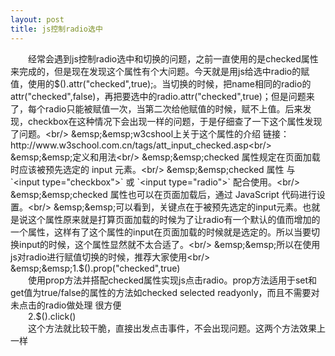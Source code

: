 ```yaml
---
layout: post
title: js控制radio选中
---
```


&emsp;&emsp;经常会遇到js控制radio选中和切换的问题，之前一直使用的是checked属性来完成的，但是现在发现这个属性有个大问题。今天就是用js给选中radio的赋值，使用的$().attr("checked",true);。当切换的时候，把name相同的radio的attr("checked",false)，再把要选中的radio.attr("checked",true)；但是问题来了，每个radio只能被赋值一次，当第二次给他赋值的时候，赋不上值。后来发现，checkbox在这种情况下会出现一样的问题，于是仔细查了一下这个属性发现了问题。<br/>
&emsp;&emsp;w3cshool上关于这个属性的介绍 链接：http://www.w3school.com.cn/tags/att_input_checked.asp<br/>
&emsp;&emsp;定义和用法<br/>
&emsp;&emsp;checked 属性规定在页面加载时应该被预先选定的 input 元素。<br/>
&emsp;&emsp;checked 属性 与 `<input type="checkbox">` 或 `<input type="radio">` 配合使用。<br/>
&emsp;&emsp;checked 属性也可以在页面加载后，通过 JavaScript 代码进行设置。<br/>
&emsp;&emsp;可以看到，关键点在于被预先选定的input元素。也就是说这个属性原来就是打算页面加载的时候为了让radio有一个默认的值而增加的一个属性，这样有了这个属性的input在页面加载的时候就是选定的。所以当要切换input的时候，这个属性显然就不太合适了。<br/>
&emsp;&emsp;所以在使用js对radio进行赋值切换的时候，推荐大家使用<br/>
&emsp;&emsp;1.$().prop("checked",true)<br/>
&emsp;&emsp;使用prop方法并搭配checked属性实现js点击radio。prop方法适用于set和get值为true/false的属性的方法如checked selected readyonly，而且不需要对未点击的radio做处理 很方便<br/>
&emsp;&emsp;2.$().click()<br/>
&emsp;&emsp;这个方法就比较干脆，直接出发点击事件，不会出现问题。这两个方法效果上一样<br/>
&emsp;&emsp;<br/>
&emsp;&emsp;<br/>
&emsp;&emsp;<br/>















